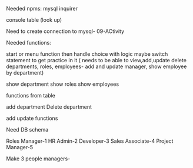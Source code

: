 Needed npms:
mysql
inquirer

console table (look up)

Need to create connection to mysql- 09-ACtivity

Needed functions:

start or menu function then handle choice with logic maybe switch statement to get practice in it ( needs to be able to view,add,update delete departments, roles, employees- add and update manager, show employee by department)

show department
show roles
show employees

functions from table

add department
Delete department

add update functions

Need DB schema

Roles
Manager-1
HR Admin-2
Developer-3
Sales Associate-4
Project Manager-5

Make 3 people managers-
